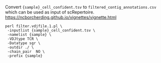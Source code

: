 Convert `{sample}_cell_confident.tsv` to `filtered_contig_annotations.csv` which can be used as input of scRepertoire.
https://ncborcherding.github.io/vignettes/vignette.html


```
perl filter.vdjfile.1.pl \
 -inputlist {sample}_cell_confident.tsv \
 -namelist {sample} \
 -VDJtype TCR \
 -Datatype sgr \
 -outdir ./ \
 -chain_pair  NO \
 -prefix {sample}
```
